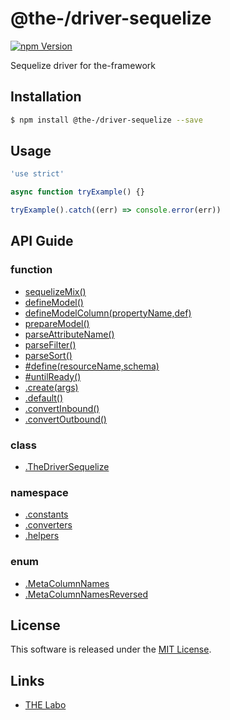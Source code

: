 @the-/driver-sequelize
==========

<!---
This file is generated by the-tmpl. Do not update manually.
--->

<!-- Badge Start -->
<a name="badges"></a>

[![npm Version][bd_npm_shield_url]][bd_npm_url]

[bd_repo_url]: https://github.com/the-labo/the
[bd_travis_url]: http://travis-ci.org/the-labo/the
[bd_travis_shield_url]: http://img.shields.io/travis/the-labo/the.svg?style=flat
[bd_travis_com_url]: http://travis-ci.com/the-labo/the
[bd_travis_com_shield_url]: https://api.travis-ci.com/the-labo/the.svg?token=
[bd_license_url]: https://github.com/the-labo/the/blob/master/LICENSE
[bd_npm_url]: http://www.npmjs.org/package/@the-/driver-sequelize
[bd_npm_shield_url]: http://img.shields.io/npm/v/@the-/driver-sequelize.svg?style=flat
[bd_standard_url]: http://standardjs.com/
[bd_standard_shield_url]: https://img.shields.io/badge/code%20style-standard-brightgreen.svg

<!-- Badge End -->


<!-- Description Start -->
<a name="description"></a>

Sequelize driver for the-framework

<!-- Description End -->


<!-- Overview Start -->
<a name="overview"></a>



<!-- Overview End -->


<!-- Sections Start -->
<a name="sections"></a>

<!-- Section from "doc/readme/01.Installation.md.hbs" Start -->

<a name="section-doc-readme-01-installation-md"></a>

Installation
-----

```bash
$ npm install @the-/driver-sequelize --save
```


<!-- Section from "doc/readme/01.Installation.md.hbs" End -->

<!-- Section from "doc/readme/02.Usage.md.hbs" Start -->

<a name="section-doc-readme-02-usage-md"></a>

Usage
---------

```javascript
'use strict'

async function tryExample() {}

tryExample().catch((err) => console.error(err))

```


<!-- Section from "doc/readme/02.Usage.md.hbs" End -->


<!-- Sections Start -->

<a name="api"></a>

## API Guide

### function
- [sequelizeMix()](./doc/api/api.md#sequelizeMix)
- [defineModel()](./doc/api/api.md#defineModel)
- [defineModelColumn(propertyName,def)](./doc/api/api.md#defineModelColumn)
- [prepareModel()](./doc/api/api.md#prepareModel)
- [parseAttributeName()](./doc/api/api.md#parseAttributeName)
- [parseFilter()](./doc/api/api.md#parseFilter)
- [parseSort()](./doc/api/api.md#parseSort)
- [#define(resourceName,schema)](./doc/api/api.md#@the-/driver-sequelize.TheDriverSequelize#define)
- [#untilReady()](./doc/api/api.md#@the-/driver-sequelize.TheDriverSequelize#untilReady)
- [.create(args)](./doc/api/api.md#@the-/driver-sequelize.create)
- [.default()](./doc/api/api.md#@the-/driver-sequelize.default)
- [.convertInbound()](./doc/api/api.md#module_@the-/driver-sequelize.converters.convertInbound)
- [.convertOutbound()](./doc/api/api.md#module_@the-/driver-sequelize.converters.convertOutbound)
### class
- [.TheDriverSequelize](./doc/api/api.md#@the-/driver-sequelize.TheDriverSequelize)
### namespace
- [.constants](./doc/api/api.md#module_@the-/driver-sequelize.constants)
- [.converters](./doc/api/api.md#module_@the-/driver-sequelize.converters)
- [.helpers](./doc/api/api.md#module_@the-/driver-sequelize.helpers)
### enum
- [.MetaColumnNames](./doc/api/api.md#module_@the-/driver-sequelize.constants.MetaColumnNames)
- [.MetaColumnNamesReversed](./doc/api/api.md#module_@the-/driver-sequelize.constants.MetaColumnNamesReversed)

<!-- LICENSE Start -->
<a name="license"></a>

License
-------
This software is released under the [MIT License](https://github.com/the-labo/the/blob/master/LICENSE).

<!-- LICENSE End -->


<!-- Links Start -->
<a name="links"></a>

Links
------

+ [THE Labo][the_labo_url]

[the_labo_url]: https://github.com/the-labo

<!-- Links End -->
